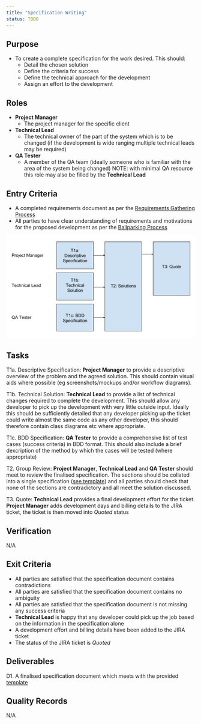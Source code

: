 ```yaml
---
title: "Specification Writing"
status: TODO
---
```


## Purpose
- To create a complete specification for the work desired. This should:
	- Detail the chosen solution
	- Define the criteria for success
	- Define the technical approach for the development
	- Assign an effort to the development

## Roles
- **Project Manager**
	- The project manager for the specific client
- **Technical Lead**
	- The technical owner of the part of the system which is to be changed (if the development is wide ranging multiple technical leads may be required)
- **QA Tester**
	- A member of the QA team (ideally someone who is familiar with the area of the system being changed) NOTE: with minimal QA resource this role may also be filled by the **Technical Lead**

## Entry Criteria
- A completed requirements document as per the [Requirements Gathering Process][1]
- All parties to have clear understanding of requirements and motivations for the proposed development as per the [Ballparking Process][2]

![Specification writing Process](SpecificationWritingFlow.png)

## Tasks
T1a. 	Descriptive Specification: **Project Manager** to provide a descriptive overview of the problem and the agreed solution. This should contain visual aids where possible (eg screenshots/mockups and/or workflow diagrams).

T1b. 	Technical Solution: **Technical Lead** to provide a list of technical changes required to complete the development. This should allow any developer to pick up the development with very little outside input. Ideally this should be sufficiently detailed that any developer picking up the ticket could write almost the same code as any other developer, this should therefore contain class diagrams etc where appropriate.

T1c. 	BDD Specification: **QA Tester** to provide a comprehensive list of test cases (success criteria) in BDD format. This should also include a brief dexcription of the method by which the cases will be tested (where appropriate)

T2. 	Group Review: **Project Manager**, **Technical Lead** and **QA Tester** should meet to review the finalised specification. The sections should be collated into a single specification ([see template][3]) and all parties should check that none of the sections are contradictory and all meet the solution discussed.

T3. Quote: **Technical Lead** provides a final development effort for the ticket. **Project Manager** adds development days and billing details to the JIRA ticket, the ticket is then moved into *Quoted* status

## Verification
N/A

## Exit Criteria
- All parties are satisfied that the specification document contains contradictions
- All parties are satisfied that the specification document contains no ambiguity
- All parties are satisfied that the specification document is not missing any success criteria
- **Technical Lead** is happy that any developer could pick up the job based on the information in the specification alone
- A development effort and billing details have been added to the JIRA ticket
- The status of the JIRA ticket is *Quoted*

## Deliverables
D1. A finalised specification document which meets with the provided [template][3]

## Quality Records 
N/A

[1]:/DevelopmentTeamProcess/content/SoftwareDevelopment-subtopics/RequirementsGathering
[2]:/DevelopmentTeamProcess/content/SoftwareDevelopment-subtopics/Ballparking
[3]:https://drive.google.com/a/intuitivesystems.co.uk/previewtemplate?id=1Lo4hlFOcppqybZnfW6clsMPSR0dirWC9HdPhntb3jKw&mode=domain